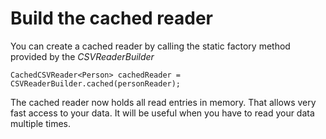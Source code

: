 # Build the cached reader #
You can create a cached reader by calling the static factory method provided by the _CSVReaderBuilder_
```
CachedCSVReader<Person> cachedReader = CSVReaderBuilder.cached(personReader);
```

The cached reader now holds all read entries in memory. That allows very fast access to your data. It will be useful when you have to read your data multiple times.